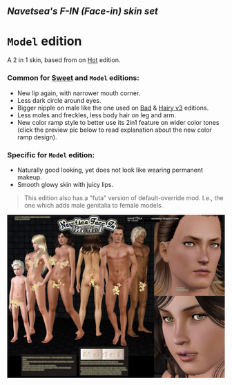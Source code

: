 ## _Navetsea's F-IN (Face-in) skin set_
# `Model` edition

A 2 in 1 skin, based from on [Hot](/17%20Hot) edition.

### Common for [Sweet](/19%20Sweet) and `Model` editions:

- New lip again, with narrower mouth corner.
- Less dark circle around eyes.
- Bigger nipple on male like the one used on [Bad](/18.1%20Bad) & [Hairy v3](/18.2%20Hairy%20v3) editions.
- Less moles and freckles, less body hair on leg and arm.
- New color ramp style to better use its 2in1 feature on wider color tones (click the preview pic below to read explanation about the new color ramp design).

### Specific for `Model` edition:

- Naturally good looking, yet does not look like wearing permanent makeup.
- Smooth glowy skin with juicy lips.

> This edition also has a "futa" version of default-override mod. I.e., the one which adds male genitalia to female models.

![Model](/_PREVIEW/20%20Model.jpg)
